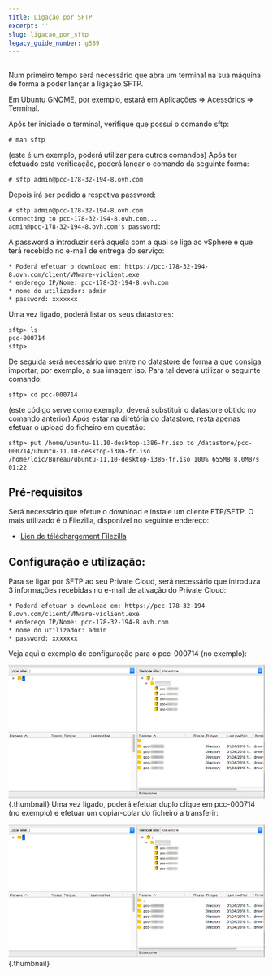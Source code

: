 ```yaml
---
title: Ligação por SFTP
excerpt: ''
slug: ligacao_por_sftp
legacy_guide_number: g589
---
```



## 
Num primeiro tempo será necessário que abra um terminal na sua máquina de forma a poder lançar a ligação SFTP.

Em Ubuntu GNOME, por exemplo, estará em Aplicações => Acessórios => Terminal.

Após ter iniciado o terminal, verifique que possui o comando sftp:


```
# man sftp
```

(este é um exemplo, poderá utilizar para outros comandos)
Após ter efetuado esta verificação, poderá lançar o comando da seguinte forma:


```
# sftp admin@pcc-178-32-194-8.ovh.com
```


Depois irá ser pedido a respetiva password:


```
# sftp admin@pcc-178-32-194-8.ovh.com
Connecting to pcc-178-32-194-8.ovh.com...
admin@pcc-178-32-194-8.ovh.com's password:
```


A password a introduzir será aquela com a qual se liga ao vSphere e que terá recebido no e-mail de entrega do serviço:


```
* Poderá efetuar o download em: https://pcc-178-32-194-8.ovh.com/client/VMware-viclient.exe
* endereço IP/Nome: pcc-178-32-194-8.ovh.com
* nome do utilizador: admin
* password: xxxxxxx
```


Uma vez ligado, poderá listar os seus datastores:


```
sftp> ls
pcc-000714
sftp>
```


De seguida será necessário que entre no datastore de forma a que consiga importar, por exemplo, a sua imagem iso.
Para tal deverá utilizar o seguinte comando:


```
sftp> cd pcc-000714
```

 (este código serve como exemplo, deverá substituir o datastore obtido no comando anterior)
Após estar na diretória do datastore, resta apenas efetuar o upload do ficheiro em questão:


```
sftp> put /home/ubuntu-11.10-desktop-i386-fr.iso to /datastore/pcc-000714/ubuntu-11.10-desktop-i386-fr.iso
/home/loic/Bureau/ubuntu-11.10-desktop-i386-fr.iso 100% 655MB 8.0MB/s 01:22
```




## Pré-requisitos
Será necessário que efetue o download e instale um cliente FTP/SFTP.
O mais utilizado é o Filezilla, disponível no seguinte endereço:


- [Lien de téléchargement Filezilla](http://downloads.sourceforge.net/filezilla/FileZilla_3.5.2_win32-setup.exe)




## Configuração e utilização:
Para se ligar por SFTP ao seu Private Cloud, será necessário que introduza 3 informações recebidas no e-mail de ativação do Private Cloud:


```
* Poderá efetuar o download em: https://pcc-178-32-194-8.ovh.com/client/VMware-viclient.exe
* endereço IP/Nome: pcc-178-32-194-8.ovh.com
* nome do utilizador: admin
* password: xxxxxxx
```


Veja aqui o exemplo de configuração para o pcc-000714 (no exemplo):

![](images/connection_sftp_filezilla.png){.thumbnail}
Uma vez ligado, poderá efetuar duplo clique em pcc-000714 (no exemplo) e efetuar um copiar-colar do ficheiro a transferir:

![](images/connection_sftp_filezilla.png){.thumbnail}

